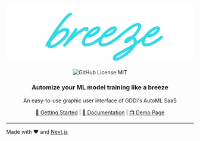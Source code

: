 ![readme-logo](./breeze.png)

<div align="center">

![GitHub License MIT](https://img.shields.io/github/license/wbkd/react-flow?color=%23FF0072)

### Automize your ML model training like a breeze

An easy-to-use graphic user interface of GDDi's AutoML SaaS

[🚀 Getting Started]() | [📖 Documentation]() | [📺 Demo Page]()

</div>

---

Made with ❤️ and [Next.js](https://nextjs.org/)
